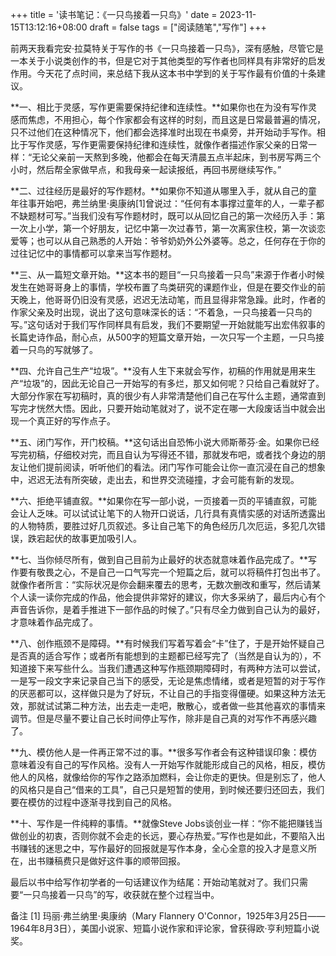 +++
title = '读书笔记：《一只鸟接着一只鸟》'
date = 2023-11-15T13:12:16+08:00
draft = false
tags = ["阅读随笔","写作"]
+++

前两天我看完安·拉莫特关于写作的书《一只鸟接着一只鸟》，深有感触，尽管它是一本关于小说类创作的书，但是它对于其他类型的写作者也同样具有非常好的启发作用。今天花了点时间，来总结下我从这本书中学到的关于写作最有价值的十条建议。

**一、相比于灵感，写作更需要保持纪律和连续性。**如果你也在为没有写作灵感而焦虑，不用担心，每个作家都会有这样的时刻，而且这是日常最普遍的情况，只不过他们在这种情况下，他们都会选择准时出现在书桌旁，并开始动手写作。相比于写作灵感，写作更需要保持纪律和连续性，就像作者描述作家父亲的日常一样：“无论父亲前一天熬到多晚，他都会在每天清晨五点半起床，到书房写两三个小时，然后帮全家做早点，和我母亲一起读报纸，再回书房继续写作。”

**二、过往经历是最好的写作题材。**如果你不知道从哪里入手，就从自己的童年往事开始吧，弗兰纳里·奥康纳[1]曾说过：“任何有本事撑过童年的人，一辈子都不缺题材可写。”当我们没有写作题材时，既可以从回忆自己的第一次经历入手：第一次上小学，第一个好朋友，记忆中第一次过春节，第一次离家住校，第一次谈恋爱等；也可以从自己熟悉的人开始：爷爷奶奶外公外婆等。总之，任何存在于你的过往记忆中的事情都可以拿来当写作题材。

**三、从一篇短文章开始。**这本书的题目“一只鸟接着一只鸟”来源于作者小时候发生在她哥哥身上的事情，学校布置了鸟类研究的课题作业，但是在要交作业的前天晚上，他哥哥仍旧没有灵感，迟迟无法动笔，而且显得非常急躁。此时，作者的作家父亲及时出现，说出了这句意味深长的话：“不着急，一只鸟接着一只鸟的写。”这句话对于我们写作同样具有启发，我们不要期望一开始就能写出宏伟叙事的长篇史诗作品，耐心点，从500字的短篇文章开始，一次只写一个主题，一只鸟接着一只鸟的写就够了。

**四、允许自己生产“垃圾”。**没有人生下来就会写作，初稿的作用就是用来生产“垃圾”的，因此无论自己一开始写的有多烂，那又如何呢？只给自己看就好了。大部分作家在写初稿时，真的很少有人非常清楚他们自己在写什么主题，通常直到写完才恍然大悟。因此，只要开始动笔就对了，说不定在哪一大段废话当中就会出现一个真正好的写作点子。

**五、闭门写作，开门校稿。**这句话出自恐怖小说大师斯蒂芬·金。如果你已经写完初稿，仔细校对完，而且自认为写得还不错，那就发布吧，或者找个身边的朋友让他们提前阅读，听听他们的看法。闭门写作可能会让你一直沉浸在自己的想象中，迟迟无法有所突破，走出去，和世界交流碰撞，才会可能有新的发现。

**六、拒绝平铺直叙。**如果你在写一部小说，一页接着一页的平铺直叙，可能会让人乏味。可以试试让笔下的人物开口说话，几行具有真情实感的对话所透露出的人物特质，要胜过好几页叙述。多让自己笔下的角色经历几次厄运，多犯几次错误，跌宕起伏的故事更加吸引人。

**七、当你倾尽所有，做到自己目前为止最好的状态就意味着作品完成了。**写作要有敬畏之心，不是自己一口气写完一个短篇之后，就可以将稿件打包出书了。就像作者所言：“实际状况是你会翻来覆去的思考，无数次删改和重写，然后请某个人读一读你完成的作品，他会提供非常好的建议，你大多采纳了，最后内心有个声音告诉你，是着手推进下一部作品的时候了。”只有尽全力做到自己认为的最好，才意味着作品完成了。

**八、创作瓶颈不是障碍。**有时候我们写着写着会“卡”住了，于是开始怀疑自己是否真的适合写作；或者所有能想到的主题都已经写完了（当然是自认为的），不知道接下来写些什么。当我们遭遇这种写作瓶颈期障碍时，有两种方法可以尝试，一是写一段文字来记录自己当下的感受，无论是焦虑情绪，或者是短暂的对于写作的厌恶都可以，这样做只是为了好玩，不让自己的手指变得僵硬。如果这种方法无效，那就试试第二种方法，出去走一走吧，散散心，或者做一些其他喜欢的事情来调节。但是尽量不要让自己长时间停止写作，除非是自己真的对写作不再感兴趣了。

**九、模仿他人是一件再正常不过的事。**很多写作者会有这种错误印象：模仿意味着没有自己的写作风格。没有人一开始写作就能形成自己的风格，相反，模仿他人的风格，就像给你的写作之路添加燃料，会让你走的更快。但是别忘了，他人的风格只是自己“借来的工具”，自己只是短暂的使用，到时候还要归还回去，我们要在模仿的过程中逐渐寻找到自己的风格。

**十、写作是一件纯粹的事情。**就像Steve Jobs谈创业一样：“你不能把赚钱当做创业的初衷，否则你就不会走的长远，要心存热爱。”写作也是如此，不要陷入出书赚钱的迷思之中，写作最好的回报就是写作本身，全心全意的投入才是意义所在，出书赚稿费只是做好这件事的顺带回报。

最后以书中给写作初学者的一句话建议作为结尾：开始动笔就对了。我们只需要“一只鸟接着一只鸟”的写，收获就在整个过程当中。

备注
[1] 玛丽·弗兰纳里·奥康纳（Mary Flannery O'Connor，1925年3月25日——1964年8月3日），美国小说家、短篇小说作家和评论家，曾获得欧·亨利短篇小说奖。